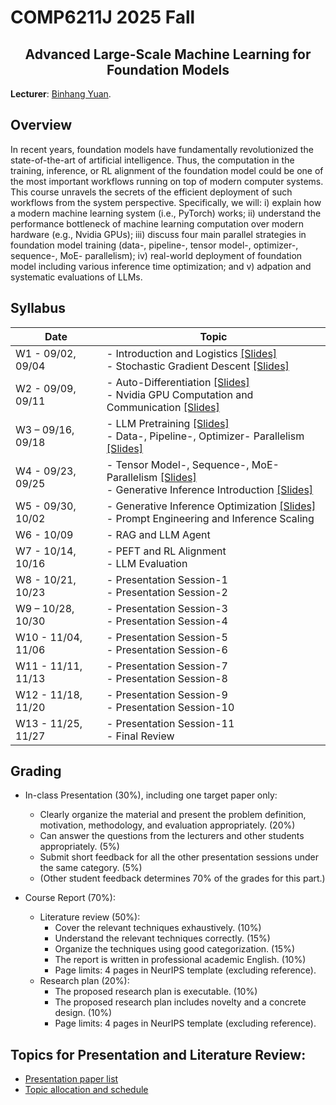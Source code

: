 # COMP6211J 2025 Fall

</div>

<h2 style="text-align: center;"> Advanced Large-Scale Machine Learning for Foundation Models </h2>

**Lecturer**: [Binhang Yuan](https://binhangyuan.github.io/site/). 

## Overview

In recent years, foundation models have fundamentally revolutionized the state-of-the-art of artificial intelligence. Thus, the computation in the training, inference, or RL alignment of the foundation model could be one of the most important workflows running on top of modern computer systems. This course unravels the secrets of the efficient deployment of such workflows from the system perspective. Specifically, we will: i) explain how a modern machine learning system (i.e., PyTorch) works; ii) understand the performance bottleneck of machine learning computation over modern hardware (e.g., Nvidia GPUs); iii) discuss four main parallel strategies in foundation model training (data-, pipeline-, tensor model-, optimizer-, sequence-, MoE- parallelism); iv) real-world deployment of foundation model including various inference time optimization; and v) adpation and systematic evaluations of LLMs.


## Syllabus 

| Date | Topic |
|-----|------|
| W1 - 09/02, 09/04  | - Introduction and Logistics [[Slides]](https://github.com/Relaxed-System-Lab/HKUST-COMP6211J-2025fall/blob/main/slides/Lecture%201%20-%20Introduction%20and%20Logistics.pdf)  <br> - Stochastic Gradient Descent [[Slides]](https://github.com/Relaxed-System-Lab/HKUST-COMP6211J-2025fall/blob/main/slides/Lecture%202%20-%20Stochastic%20Gradient%20Descent.pdf) |
| W2 - 09/09, 09/11  | - Auto-Differentiation [[Slides]](https://github.com/Relaxed-System-Lab/HKUST-COMP6211J-2025fall/blob/main/slides/Lecture%203%20-%20Automatic%20Differentiation.pdf)  <br> -  Nvidia GPU Computation and Communication [[Slides]](https://github.com/Relaxed-System-Lab/HKUST-COMP6211J-2025fall/blob/main/slides/Lecture%204%20-%20Nvidia%20GPU%20Computation%20and%20Communication.pdf) |
| W3 – 09/16, 09/18  | - LLM Pretraining [[Slides]](https://github.com/Relaxed-System-Lab/HKUST-COMP6211J-2025fall/blob/main/slides/Lecture%205%20-%20LLM%20Pretraining.pdf) <br> - Data-, Pipeline-, Optimizer- Parallelism [[Slides]](https://github.com/Relaxed-System-Lab/HKUST-COMP6211J-2025fall/blob/main/slides/Lecture%206%20-%20Data-%20Pipeline-%20Optimizer-%20Parallel%20Training.pdf)|
| W4 - 09/23, 09/25  | - Tensor Model-, Sequence-, MoE- Parallelism [[Slides]](https://github.com/Relaxed-System-Lab/HKUST-COMP6211J-2025fall/blob/main/slides/Lecture%207%20-%20Tensor%20Model-%20MoE-%20Sequence-%20Parallelel%20Training.pdf) <br> - Generative Inference Introduction [[Slides]](https://github.com/Relaxed-System-Lab/HKUST-COMP6211J-2025fall/blob/main/slides/Lecture%208%20-%20Generative%20Inference%20Overview.pdf) |
| W5 - 09/30, 10/02  | - Generative Inference Optimization [[Slides]](https://github.com/Relaxed-System-Lab/HKUST-COMP6211J-2025fall/blob/main/slides/Lecture%209%20-%20Generative%20Inference%20Optimization.pdf)  <br> - Prompt Engineering and Inference Scaling |
| W6 - 10/09         | - RAG and LLM Agent   |
| W7 - 10/14, 10/16  | - PEFT and RL Alignment <br> - LLM Evaluation | 
| W8 - 10/21, 10/23  | - Presentation Session-1 <br> - Presentation Session-2 |
| W9 – 10/28, 10/30  | - Presentation Session-3 <br> - Presentation Session-4 |
| W10 - 11/04, 11/06 | - Presentation Session-5 <br> - Presentation Session-6 |
| W11 - 11/11, 11/13 | - Presentation Session-7 <br> - Presentation Session-8 |
| W12 - 11/18, 11/20 | - Presentation Session-9 <br> - Presentation Session-10 |
| W13 - 11/25, 11/27 | - Presentation Session-11 <br> - Final Review |

## Grading

- In-class Presentation (30%), including one target paper only:
  - Clearly organize the material and present the problem definition, motivation, methodology, and evaluation appropriately. (20%)
  - Can answer the questions from the lecturers and other students appropriately. (5%)
  - Submit short feedback for all the other presentation sessions under the same category. (5%)
  - (Other student feedback determines 70% of the grades for this part.)

- Course Report (70%):
  - Literature review (50%):
    - Cover the relevant techniques exhaustively. (10%) 
    - Understand the relevant techniques correctly. (15%)
    - Organize the techniques using good categorization. (15%) 
    - The report is written in professional academic English. (10%)
    - Page limits: 4 pages in NeurIPS template (excluding reference). 
  - Research plan (20%):
    - The proposed research plan is executable. (10%)
    - The proposed research plan includes novelty and a concrete design. (10%) 
    - Page limits: 4 pages in NeurIPS template (excluding reference).


## Topics for Presentation and Literature Review:
 - [Presentation paper list](https://github.com/Relaxed-System-Lab/HKUST-COMP6211J-2025fall/blob/main/topics.md)
 - [Topic allocation and schedule](https://github.com/Relaxed-System-Lab/HKUST-COMP6211J-2025fall/blob/main/topics_paper_allocation.md)
